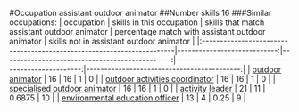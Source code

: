 #Occupation assistant outdoor animator
##Number skills 16
###Similar occupations:
| occupation                                                            |   skills in this occupation |   skills that match assistant outdoor animator |   percentage match with assistant outdoor animator |   skills not in assistant outdoor animator |
|:----------------------------------------------------------------------|----------------------------:|-----------------------------------------------:|---------------------------------------------------:|-------------------------------------------:|
| [outdoor animator](outdoor_animator.md)                               |                          16 |                                             16 |                                             1      |                                          0 |
| [outdoor activities coordinator](outdoor_activities_coordinator.md)   |                          16 |                                             16 |                                             1      |                                          0 |
| [specialised outdoor animator](specialised_outdoor_animator.md)       |                          16 |                                             16 |                                             1      |                                          0 |
| [activity leader](activity_leader.md)                                 |                          21 |                                             11 |                                             0.6875 |                                         10 |
| [environmental education officer](environmental_education_officer.md) |                          13 |                                              4 |                                             0.25   |                                          9 |

